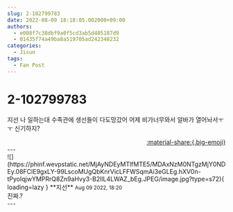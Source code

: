 ```yaml
---
slug: 2-102799783
date: 2022-08-09 18:18:05.002000+09:00
authors:
  - e008f7c38dbf9a0f5cd3ab5d485187d9
  - 01435f74a49ba8a519705ad242348232
categories:
  - Jisun
tags:
  - Fan Post
---
```


# 2-102799783

<div class="post-container" markdown="1">
<div class="content-container md-sidebar__scrollwrap" markdown="1">

지선 나 일하는대 수족관에 생선들이 다도망갔어 어제 비가너무와서 알바가 열어놔서ㅜㅜ 신기하지?

</div>
</div>

<div style="text-align: right;" markdown="1">
<a href="https://weverse.io/fromis9/fanpost/2-102799783" style="text-align: right;">:material-share:{.big-emoji}</a>
</div>
---

<div class="comments-container md-sidebar__scrollwrap" markdown="1">
<div class="comment" markdown="1">
<div class='id-container' markdown="1">
![](https://phinf.wevpstatic.net/MjAyNDEyMTlfMTE5/MDAxNzM0NTgzMjY0NDEy.08FClE9gxLY-99LscoMUgQbKnrVicLFFWSqmAi3eGLEg.hXV0n-tPyoIqjwYMPRrQ8Zn9aHvy3-B2llL4LWAZ_bEg.JPEG/image.jpg?type=s72){ loading=lazy }
**<span class="artist">지선</span>** <small>Aug 09 2022, 18:20</small><br>
</div>
<div class='comment-body' markdown="1">
진짜.?
</div>
</div>
</div>
---
